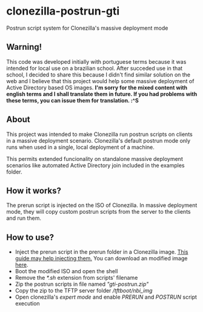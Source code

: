 # clonezilla-postrun-gti
Postrun script system for Clonezilla's massive deployment mode

## Warning!
This code was developed initially with portuguese terms because it was intended for local use on a brazilian school. After succeded use in that school, I decided to share this because I didn't find similar solution on the web and I believe that this project would help some massive deployment of Active Directory based OS images. **I'm sorry for the mixed content with english terms and I shall translate them in future. If you had problems with these terms, you can issue them for translation. :^S**


## About
This project was intended to make Clonezilla run postrun scripts on clients in a massive deployment scenario. Clonezilla's default postrun mode only runs when used in a single, local deployment of a machine.

This permits extended funcionality on standalone massive deployment scenarios like automated Active Directory join included in the examples folder.


## How it works?
The prerun script is injected on the ISO of Clonezilla. In massive deployment mode, they will copy custom postrun scripts from the server to the clients and run them.


## How to use?
* Inject the prerun script in the prerun folder in a Clonezilla image. [This guide may help injecting them.](https://drbl.org/fine-print.php?path=./faq/2_System/81_add_prog_in_filesystem-squashfs.faq#81_add_prog_in_filesystem-squashfs.faq) You can download an modified image [here](https://github.com/rsp4321/clonezilla-postrun-gti/releases).
* Boot the modified ISO and open the shell
* Remove the _*.sh_ extension from  scripts' filename
* Zip the postrun scripts in file named *"gti-postrun.zip"*
* Copy the zip to the TFTP server folder */tftboot/nbi_img*
* Open clonezilla's *expert mode* and enable *PRERUN* and *POSTRUN* script execution
